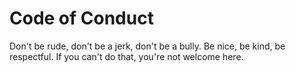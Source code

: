 # Code of Conduct

Don't be rude, don't be a jerk, don't be a bully. Be nice, be kind, be respectful. If you can't do that, you're not welcome here.
